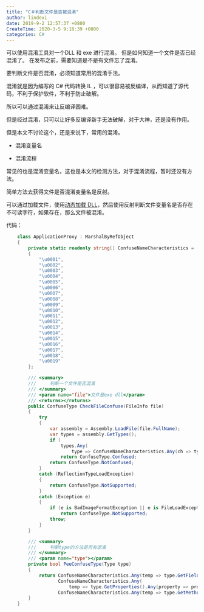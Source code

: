 ```yaml
---
title: "C＃判断文件是否被混淆"
author: lindexi
date: 2019-9-2 12:57:37 +0800
CreateTime: 2020-3-5 9:18:39 +0800
categories: C#
---
```


可以使用混淆工具对一个DLL 和 exe 进行混淆。
但是如何知道一个文件是否已经混淆了。
在发布之前，需要知道是不是有文件忘了混淆。

<!--more-->



<div id="toc"></div>

要判断文件是否混淆，必须知道常用的混淆手法。

混淆就是因为编写的 C# 代码转换 IL ，可以很容易被反编译，从而知道了源代码，不利于保护软件，不利于防止破解。

所以可以通过混淆来让反编译困难。

但是经过混淆，只可以让好多反编译新手无法破解，对于大神，还是没有作用。

但是本文不讨论这个，还是来说下，常用的混淆。

 - 混淆变量名

 - 混淆流程

常见的也是混淆变量名，这也是本文的检测方法，对于混淆流程，暂时还没有方法。

简单方法去获得文件是否混淆变量名是反射。

可以通过加载文件，使用[动态加载 DLL](http://lindexi.oschina.io/lindexi/post/C-%E5%8A%A8%E6%80%81%E5%8A%A0%E8%BD%BD%E5%8D%B8%E8%BD%BD-DLL/)，然后使用反射判断文件变量名是否存在不可读字符，如果存在，那么文件被混淆。

代码：


```csharp
    class ApplicationProxy : MarshalByRefObject
    {
        private static readonly string[] ConfuseNameCharacteristics =
        {
            "\u0001",
            "\u0002",
            "\u0003",
            "\u0004",
            "\u0005",
            "\u0006",
            "\u0007",
            "\u0008",
            "\u0009",
            "\u0010",
            "\u0011",
            "\u0012",
            "\u0013",
            "\u0014",
            "\u0015",
            "\u0016",
            "\u0017",
            "\u0018",
            "\u0019"
        };

        /// <summary>
        ///     判断一个文件是否混淆
        /// </summary>
        /// <param name="file">文件是exe dll</param>
        /// <returns></returns>
        public ConfuseType CheckFileConfuse(FileInfo file)
        {
            try
            {
                var assembly = Assembly.LoadFile(file.FullName);
                var types = assembly.GetTypes();
                if (
                    types.Any(
                        type => ConfuseNameCharacteristics.Any(ch => type.FullName.Contains(ch) || PeeConfuseType(type))))
                    return ConfuseType.Confused;
                return ConfuseType.NotConfused;
            }
            catch (ReflectionTypeLoadException)
            {
                return ConfuseType.NotSupported;
            }
            catch (Exception e)
            {
                if (e is BadImageFormatException || e is FileLoadException)
                    return ConfuseType.NotSupported;
                throw;
            }
        }

        /// <summary>
        ///     判断type的方法是否有混淆
        /// </summary>
        /// <param name="type"></param>
        private bool PeeConfuseType(Type type)
        {
            return ConfuseNameCharacteristics.Any(temp => type.GetFields().Any(field => field.Name.Contains(temp))) ||
                   ConfuseNameCharacteristics.Any(
                       temp => type.GetProperties().Any(property => property.Name.Contains(temp))) ||
                   ConfuseNameCharacteristics.Any(temp => type.GetMethods().Any(method => method.Name.Contains(temp)));
        }
    }

```
